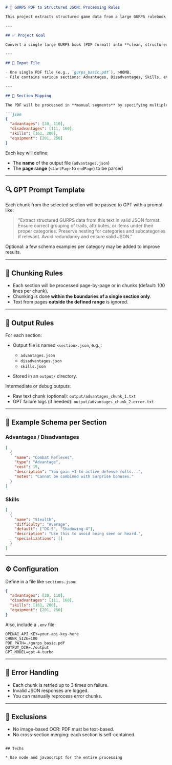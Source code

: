 ````md
# 📘 GURPS PDF to Structured JSON: Processing Rules

This project extracts structured game data from a large GURPS rulebook PDF using GPT and outputs multiple JSON files—one for each logical section (e.g., Advantages, Disadvantages, Skills).

---

## ✅ Project Goal

Convert a single large GURPS book (PDF format) into **clean, structured JSON files**, separated by content category. Each category (e.g., advantages, disadvantages) is extracted from a specific page range, as defined in a config.

---

## 📄 Input File

- One single PDF file (e.g., `gurps_basic.pdf`), >80MB.
- File contains various sections: Advantages, Disadvantages, Skills, etc.

---

## 🧭 Section Mapping

The PDF will be processed in **manual segments** by specifying multiple page ranges, like:

```json
{
  "advantages": [30, 110],
  "disadvantages": [111, 160],
  "skills": [161, 200],
  "equipment": [201, 250]
}
````

Each key will define:

* The **name** of the output file (`advantages.json`)
* The **page range** (`startPage` to `endPage`) to be parsed

---

## 🔍 GPT Prompt Template

Each chunk from the selected section will be passed to GPT with a prompt like:

> "Extract structured GURPS data from this text in valid JSON format. Ensure correct grouping of traits, attributes, or items under their proper categories. Preserve nesting for categories and subcategories if relevant. Avoid redundancy and ensure valid JSON."

Optional: a few schema examples per category may be added to improve results.

---

## 🧱 Chunking Rules

* Each section will be processed page-by-page or in chunks (default: 100 lines per chunk).
* Chunking is done **within the boundaries of a single section only**.
* Text from pages **outside the defined range** is ignored.

---

## 📂 Output Rules

For each section:

* Output file is named `<section>.json`, e.g.,:

  * `advantages.json`
  * `disadvantages.json`
  * `skills.json`
* Stored in an `output/` directory.

Intermediate or debug outputs:

* Raw text chunk (optional): `output/advantages_chunk_1.txt`
* GPT failure logs (if needed): `output/advantages_chunk_2.error.txt`

---

## 📑 Example Schema per Section

### Advantages / Disadvantages

```json
[
  {
    "name": "Combat Reflexes",
    "type": "Advantage",
    "cost": 15,
    "description": "You gain +1 to active defense rolls...",
    "notes": "Cannot be combined with Surprise bonuses."
  }
]
```

### Skills

```json
[
  {
    "name": "Stealth",
    "difficulty": "Average",
    "default": ["DX-5", "Shadowing-4"],
    "description": "Use this to avoid being seen or heard.",
    "specializations": []
  }
]
```

---

## ⚙️ Configuration

Define in a file like `sections.json`:

```json
{
  "advantages": [30, 110],
  "disadvantages": [111, 160],
  "skills": [161, 200],
  "equipment": [201, 250]
}
```

Also, include a `.env` file:

```env
OPENAI_API_KEY=your-api-key-here
CHUNK_SIZE=100
PDF_PATH=./gurps_basic.pdf
OUTPUT_DIR=./output
GPT_MODEL=gpt-4-turbo
```

---

## 🔁 Error Handling

* Each chunk is retried up to 3 times on failure.
* Invalid JSON responses are logged.
* You can manually reprocess error chunks.

---

## 🚫 Exclusions

* No image-based OCR: PDF must be text-based.
* No cross-section merging: each section is self-contained.

```

## Techs

* Use node and javascript for the entire processing
````